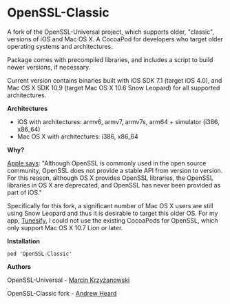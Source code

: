 OpenSSL-Classic
=======

A fork of the OpenSSL-Universal project, which supports older, "classic", versions of iOS and Mac OS X. A CocoaPod for developers who target older operating systems and architectures.

Package comes with precompiled libraries, and includes a script to build newer versions, if necessary.

Current version contains binaries built with iOS SDK 7.1 (target iOS 4.0), and Mac OS X SDK 10.9 (target Mac OS X 10.6 Snow Leopard) for all supported architectures.

**Architectures**

- iOS with architectures: armv6, armv7, armv7s, arm64 + simulator (i386, x86_64)
- Mac OS X with architectures: i386, x86_64

**Why?**

[Apple says](https://developer.apple.com/library/mac/documentation/security/Conceptual/cryptoservices/GeneralPurposeCrypto/GeneralPurposeCrypto.html):
"Although OpenSSL is commonly used in the open source community, OpenSSL does not provide a stable API from version to version. For this reason, although OS X provides OpenSSL libraries, the OpenSSL libraries in OS X are deprecated, and OpenSSL has never been provided as part of iOS."

Specifically for this fork, a significant number of Mac OS X users are still using Snow Leopard and thus it is desirable to target this older OS. For my app, [Tunesify](http://www.tunesify.com), I could not use the existing CocoaPods for OpenSSL, which only support Mac OS X 10.7 Lion or later.

**Installation**

````
pod 'OpenSSL-Classic'
````

**Authors**

OpenSSL-Universal - [Marcin Krzyżanowski](https://twitter.com/krzyzanowskim)

OpenSSL-Classic fork - [Andrew Heard](http://www.wizheard.com)
